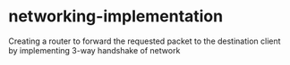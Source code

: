 # networking-implementation
Creating a router to forward the requested packet to the destination client by implementing 3-way handshake of network 
